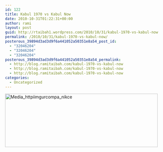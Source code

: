 ```yaml
---
id: 122
title: Kabul 1970 vs Kabul Now
date: 2010-10-31T01:22:31+00:00
author: rami
layout: post
guid: http://rtaibah1.wordpress.com/2010/10/31/kabul-1970-vs-kabul-now
permalink: /2010/10/31/kabul-1970-vs-kabul-now/
posterous_39894d3ad3d9f6a441052a50351e8a54_post_id:
  - "32046204"
  - "32046204"
  - "32046204"
posterous_39894d3ad3d9f6a441052a50351e8a54_permalink:
  - http://blog.ramitaibah.com/kabul-1970-vs-kabul-now
  - http://blog.ramitaibah.com/kabul-1970-vs-kabul-now
  - http://blog.ramitaibah.com/kabul-1970-vs-kabul-now
categories:
  - Uncategorized
---
```

<div class='p_embed p_image_embed'>
  <a href="http://139.59.20.41/wp-content/uploads/2011/12/media_httpiimgurcompa_nikce-scaled1000.jpg"><img alt="Media_httpiimgurcompa_nikce" height="175" src="http://139.59.20.41/wp-content/uploads/2011/12/media_httpiimgurcompa_nikce-scaled1000.jpg?w=300" width="500" /></a>
</div></p>